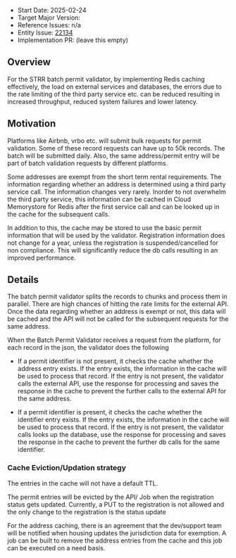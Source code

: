 
- Start Date: 2025-02-24
- Target Major Version:
- Reference Issues: n/a
- Entity Issue: [22134](https://github.com/bcgov/entity/issues/26029)
- Implementation PR: (leave this empty)


## Overview

For the STRR batch permit validator, by implementing Redis caching effectively, the load on external services and databases,
the errors due to the rate limiting of the third party service etc. can be reduced resulting in increased throughput,
reduced system failures and lower latency.

## Motivation
Platforms like Airbnb, vrbo etc. will submit bulk requests for permit validation. Some of these record requests can have up to
50k records. The batch will be submitted daily. Also, the same address/permit entry will be part of batch validation requests
by different platforms.

Some addresses are exempt from the short term rental requirements. The information regarding whether an address is determined
using a third party service call. The information changes very rarely. Inorder to not overwhelm the third party service,
this information can be cached in Cloud Memorystore for Redis after the first service call and can be looked up in the cache
for the subsequent calls.

In addition to this, the cache may be stored to use the basic permit information that will be used by the validator.
Registration information does not change for a year, unless the registration is suspended/cancelled for non compliance.
This will significantly reduce the db calls resulting in an improved performance.

## Details
The batch permit validator splits the records to chunks and process them in parallel. There are high chances of hitting
the rate limits for the external API. Once the data regarding whether an address is exempt or not, this data will be 
cached and the API will not be called for the subsequent requests for the same address.

When the Batch Permit Validator receives a request from the platform, for each record in the json, 
the validator does the following
   * If a permit identifier is not present, it checks the cache whether the address entry exists. If the entry exists,
     the information in the cache will be used to process that record. If the entry is not present, the validator calls
     the external API, use the response for processing and saves the response in the cache to prevent the further
     calls to the external API for the same address.
   
   * If a permit identifier is  present, it checks the cache whether the identifier entry exists. If the entry exists,
     the information in the cache will be used to process that record. If the entry is not present, the validator calls
     looks up the database, use the response for processing and saves the response in the cache to prevent the further
     db calls for the same identifier.


### Cache Eviction/Updation strategy
The entries in the cache will not have a default TTL.

The permit entries will be evicted by the API/ Job when the registration status gets updated. Currently, a PUT to the
registration is not allowed and the only change to the registration is the status update

For the address caching, there is an agreement that the dev/support team will be notified when housing updates the
jurisdiction data for exemption. A job can be built to remove the address entries from the cache and this job can be
executed on a need basis.


